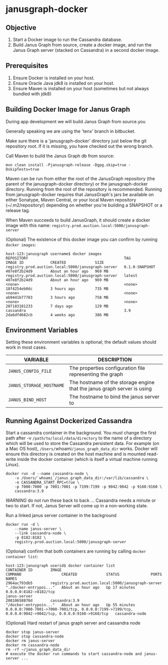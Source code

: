 janusgraph-docker
==========

Objective
-----------------------------

1. Start a Docker image to run the Cassandra database.
2. Build Janus Graph from source, create a docker image, and run the Janus Graph server (stacked on Cassandra) in a second docker image.

Prerequisites
-----------------------------
1. Ensure Docker is installed on your host.
2. Ensure Oracle Java jdk8 is installed on your host.
3. Ensure Maven is installed on your host (sometimes but not always bundled with jdk8)

Building Docker Image for Janus Graph
-----------------------------

During app development we will build Janus Graph from source.you

Generally speaking we are using the 'tenx' branch in bitbucket.

Make sure there is a 'janusgraph-docker' directory just below the git repository root. If it is missing, you have checked out the wrong branch.

Call Maven to build the Janus Graph db from source:

`mvn clean install -Pjanusgraph-release -Dgpg.skip=true -DskipTests=true`

Maven can be run from either the root of the JanusGraph repository (the parent of the 
janusgraph-docker directory) or the janusgraph-docker directory.  Running from the root of the 
repository is recommended.  Running from janusgraph-docker requires that JanusGraph's jars be
available on either Sonatype, Maven Central, or your local Maven repository (~/.m2/repository/) 
depending on whether you're building a SNAPSHOT or a release tag.

When Maven succeeds to build JanusGraph, it should create a docker image with this name: `registry.prod.auction.local:5000/janusgraph-server`

(Optional) The existence of this docker image you can confirm by running `docker images`:

    host-123:janusgraph username$ docker images
    REPOSITORY                                           TAG                 IMAGE ID            CREATED             SIZE
    registry.prod.auction.local:5000/janusgraph-server   0.1.0-SNAPSHOT      407e8f2b24d9        About an hour ago   969 MB
    registry.prod.auction.local:5000/janusgraph-server   latest              407e8f2b24d9        About an hour ago   969 MB
    <none>                                               <none>              18f4254eb0dc        3 hours ago         735 MB
    <none>                                               <none>              ab9441b77783        3 hours ago         758 MB
    <none>                                               <none>              207183181233        7 days ago          129 MB
    cassandra                                            3.9                 2da6dfd682cb        4 weeks ago         386 MB

Environment Variables
---------------------

Setting these environment variables is optional; the default values should work in most cases.

| VARIABLE                 | DESCRIPTION                                                             |
|--------------------------|-------------------------------------------------------------------------|
| `JANUS_CONFIG_FILE`      | The properties configuration file representing the graph                |
| `JANUS_STORAGE_HOSTNAME` | The hostname of the storage engine that the janus graph server is using |
| `JANUS_BIND_HOST`        | The hostname to bind the janus server to                                |


Running Against Dockerized Cassandra
------------------------------------

Start a cassandra container in the background. You *must* change the first path after -v `/path/to/local/data/directory` 
to the name of a directory which will be used to store the Cassandra persistent data. For example (on a Mac OS host),
`/Users/`whoami`/janus_graph_data_dir` works. Docker will ensure this directory is created on the host machine and
is mounted read-write inside the docker container (which is itself a virtual machine running Linux).

    docker run -d --name cassandra-node \
        -v /Users/`whoami`/janus_graph_data_dir:/var/lib/cassandra \
        -e CASSANDRA_START_RPC=true \
        -p 7000:7000 -p 7001:7001 -p 7199:7199 -p 9042:9042 -p 9160:9160 \
        cassandra:3.9
        
*WARNING* do not run these back to back ... Cassandra needs a minute or two to start. If not, Janus Server will come up in a non-working state.

Run a linked janus server container in the background

    docker run -d \
        --name janus-server \
        --link cassandra-node \
        -p 8182:8182 \
        registry.prod.auction.local:5000/janusgraph-server

(Optional) confirm that both containers are running by calling `docker container list`:

    host-123:janusgraph userid$ docker container list
    CONTAINER ID        IMAGE                                                COMMAND                  CREATED             STATUS              PORTS                                                                                                      NAMES
    2964ac793db5        registry.prod.auction.local:5000/janusgraph-server   "./docker-entrypoi..."   About an hour ago   Up 17 minutes       0.0.0.0:8182->8182/tcp                                                                                     janus-server
    20810658870d        cassandra:3.9                                        "/docker-entrypoin..."   About an hour ago   Up 55 minutes       0.0.0.0:7000-7001->7000-7001/tcp, 0.0.0.0:7199->7199/tcp, 0.0.0.0:9042->9042/tcp, 0.0.0.0:9160->9160/tcp   cassandra-node

(Optional) Hard restart of janus graph server and cassandra node

    docker stop janus-server
    docker stop cassandra-node
    docker rm janus-server
    docker rm cassandra-node
    rm -rf ~/janus_graph_data_dir
    # execute the docker run commands to start cassandra-node and janus-server ...
